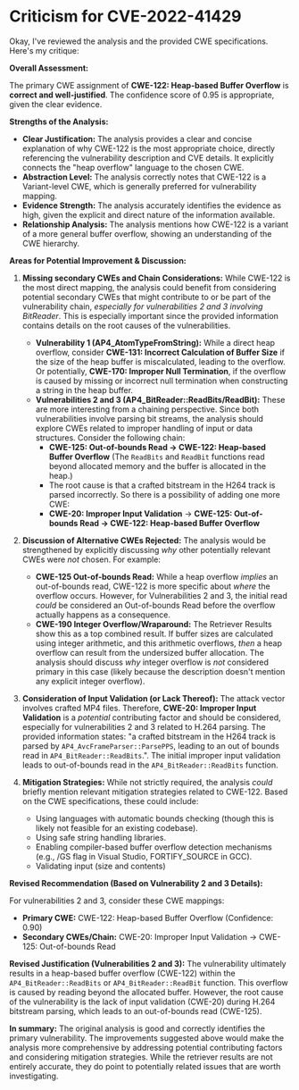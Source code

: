 # Criticism for CVE-2022-41429

Okay, I've reviewed the analysis and the provided CWE specifications. Here's my critique:

**Overall Assessment:**

The primary CWE assignment of **CWE-122: Heap-based Buffer Overflow** is **correct and well-justified**.  The confidence score of 0.95 is appropriate, given the clear evidence.

**Strengths of the Analysis:**

*   **Clear Justification:** The analysis provides a clear and concise explanation of why CWE-122 is the most appropriate choice, directly referencing the vulnerability description and CVE details. It explicitly connects the "heap overflow" language to the chosen CWE.
*   **Abstraction Level:** The analysis correctly notes that CWE-122 is a Variant-level CWE, which is generally preferred for vulnerability mapping.
*   **Evidence Strength:** The analysis accurately identifies the evidence as high, given the explicit and direct nature of the information available.
*   **Relationship Analysis:** The analysis mentions how CWE-122 is a variant of a more general buffer overflow, showing an understanding of the CWE hierarchy.

**Areas for Potential Improvement & Discussion:**

1.  **Missing secondary CWEs and Chain Considerations:** While CWE-122 is the most direct mapping, the analysis could benefit from considering potential secondary CWEs that might contribute to or be part of the vulnerability chain, *especially for vulnerabilities 2 and 3 involving BitReader*. This is especially important since the provided information contains details on the root causes of the vulnerabilities.
    *   **Vulnerability 1 (AP4_AtomTypeFromString):** While a direct heap overflow, consider **CWE-131: Incorrect Calculation of Buffer Size** if the size of the heap buffer is miscalculated, leading to the overflow. Or potentially, **CWE-170: Improper Null Termination**, if the overflow is caused by missing or incorrect null termination when constructing a string in the heap buffer.
    *   **Vulnerabilities 2 and 3 (AP4_BitReader::ReadBits/ReadBit):** These are more interesting from a chaining perspective. Since both vulnerabilities involve parsing bit streams, the analysis should explore CWEs related to improper handling of input or data structures. Consider the following chain:
        *   **CWE-125: Out-of-bounds Read -> CWE-122: Heap-based Buffer Overflow** (The `ReadBits` and `ReadBit` functions read beyond allocated memory and the buffer is allocated in the heap.)
        *   The root cause is that a crafted bitstream in the H264 track is parsed incorrectly. So there is a possibility of adding one more CWE:
        *   **CWE-20: Improper Input Validation** -> **CWE-125: Out-of-bounds Read -> CWE-122: Heap-based Buffer Overflow**

2.  **Discussion of Alternative CWEs Rejected:** The analysis would be strengthened by explicitly discussing *why* other potentially relevant CWEs were *not* chosen.  For example:
    *   **CWE-125 Out-of-bounds Read:** While a heap overflow *implies* an out-of-bounds read, CWE-122 is more specific about *where* the overflow occurs. However, for Vulnerabilities 2 and 3, the initial read *could* be considered an Out-of-bounds Read before the overflow actually happens as a consequence.
    *   **CWE-190 Integer Overflow/Wraparound:** The Retriever Results show this as a top combined result. If buffer sizes are calculated using integer arithmetic, and this arithmetic overflows, *then* a heap overflow can result from the undersized buffer allocation. The analysis should discuss *why* integer overflow is *not* considered primary in this case (likely because the description doesn't mention any explicit integer overflow).

3.  **Consideration of Input Validation (or Lack Thereof):** The attack vector involves crafted MP4 files.  Therefore, **CWE-20: Improper Input Validation** is a *potential* contributing factor and should be considered, especially for vulnerabilities 2 and 3 related to H.264 parsing. The provided information states: "a crafted bitstream in the H264 track is parsed by `AP4_AvcFrameParser::ParsePPS`, leading to an out of bounds read in `AP4_BitReader::ReadBits`.". The initial improper input validation leads to out-of-bounds read in the `AP4_BitReader::ReadBits` function.

4.  **Mitigation Strategies:** While not strictly required, the analysis *could* briefly mention relevant mitigation strategies related to CWE-122.  Based on the CWE specifications, these could include:
    *   Using languages with automatic bounds checking (though this is likely not feasible for an existing codebase).
    *   Using safe string handling libraries.
    *   Enabling compiler-based buffer overflow detection mechanisms (e.g., /GS flag in Visual Studio, FORTIFY_SOURCE in GCC).
    *  Validating input (size and contents)

**Revised Recommendation (Based on Vulnerability 2 and 3 Details):**

For vulnerabilities 2 and 3, consider these CWE mappings:

*   **Primary CWE:** CWE-122: Heap-based Buffer Overflow (Confidence: 0.90)
*   **Secondary CWEs/Chain:** CWE-20: Improper Input Validation -> CWE-125: Out-of-bounds Read

**Revised Justification (Vulnerabilities 2 and 3):**
The vulnerability ultimately results in a heap-based buffer overflow (CWE-122) within the `AP4_BitReader::ReadBits` or `AP4_BitReader::ReadBit` function. This overflow is caused by reading beyond the allocated buffer. However, the root cause of the vulnerability is the lack of input validation (CWE-20) during H.264 bitstream parsing, which leads to an out-of-bounds read (CWE-125).

**In summary:** The original analysis is good and correctly identifies the primary vulnerability. The improvements suggested above would make the analysis more comprehensive by addressing potential contributing factors and considering mitigation strategies. While the retriever results are not entirely accurate, they do point to potentially related issues that are worth investigating.
